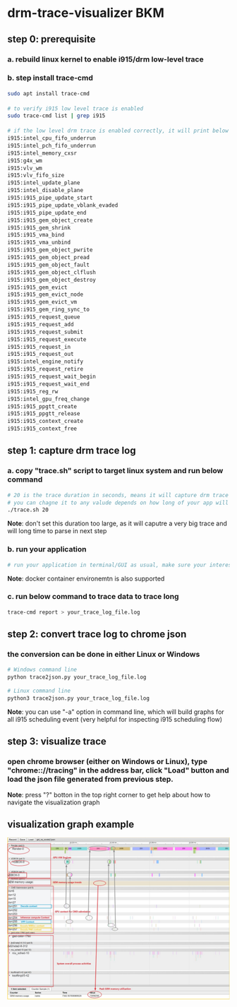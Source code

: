# drm-trace-visualizer BKM

## step 0: prerequisite 

### a. rebuild linux kernel to enable i915/drm low-level trace

### b. step install trace-cmd

```bash
sudo apt install trace-cmd

# to verify i915 low level trace is enabled 
sudo trace-cmd list | grep i915

# if the low level drm trace is enabled correctly, it will print below event list
i915:intel_cpu_fifo_underrun
i915:intel_pch_fifo_underrun
i915:intel_memory_cxsr
i915:g4x_wm
i915:vlv_wm
i915:vlv_fifo_size
i915:intel_update_plane
i915:intel_disable_plane
i915:i915_pipe_update_start
i915:i915_pipe_update_vblank_evaded
i915:i915_pipe_update_end
i915:i915_gem_object_create
i915:i915_gem_shrink
i915:i915_vma_bind
i915:i915_vma_unbind
i915:i915_gem_object_pwrite
i915:i915_gem_object_pread
i915:i915_gem_object_fault
i915:i915_gem_object_clflush
i915:i915_gem_object_destroy
i915:i915_gem_evict
i915:i915_gem_evict_node
i915:i915_gem_evict_vm
i915:i915_gem_ring_sync_to
i915:i915_request_queue
i915:i915_request_add
i915:i915_request_submit
i915:i915_request_execute
i915:i915_request_in
i915:i915_request_out
i915:intel_engine_notify
i915:i915_request_retire
i915:i915_request_wait_begin
i915:i915_request_wait_end
i915:i915_reg_rw
i915:intel_gpu_freq_change
i915:i915_ppgtt_create
i915:i915_ppgtt_release
i915:i915_context_create
i915:i915_context_free
```

## step 1: capture drm trace log

### a. copy "trace.sh" script to target linux system and run below command

```bash
# 20 is the trace duration in seconds, means it will capture drm trace for 20 seconds.
# you can chagne it to any valude depends on how long of your app will run
./trace.sh 20 
```
**Note**: don't set this duration too large, as it will caputre a very big trace and will long time to parse in next step

### b. run your application
```bash
# run your application in terminal/GUI as usual, make sure your interest part is in trace duration time 
```
**Note**: docker container environemtn is also supported

### c. run below command to trace data to trace long
```bash
trace-cmd report > your_trace_log_file.log
```

## step 2: convert trace log to chrome json

### the conversion can be done in either Linux or Windows

```bash
# Windows command line
python trace2json.py your_trace_log_file.log
```

```bash
# Linux command line
python3 trace2json.py your_trace_log_file.log
```
**Note**: you can use "-a" option in command line, which will build graphs for all i915 scheduling event (very helpful for inspecting i915 scheduling flow)

## step 3: visualize trace

### open chrome browser (either on Windows or Linux), type "chrome:://tracing" in the address bar, click "Load" button and load the json file generated from previous step.

**Note**: press "?" botton in the top right corner to get help about how to navigate the visualization graph

## visualization graph example

![graph](graph/GST_VA_xcode.jpg "GStreamer example")